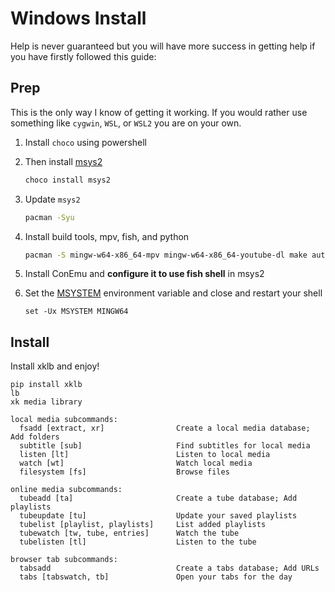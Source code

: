 # Windows Install

Help is never guaranteed but you will have more success in getting help if you have firstly followed this guide:

## Prep

This is the only way I know of getting it working. If you would rather use something like `cygwin`, `WSL`, or `WSL2` you are on your own.

1. Install `choco` using powershell

2. Then install [msys2](https://www.msys2.org/)

    ```powershell
    choco install msys2
    ```

3. Update `msys2`

    ```bash
    pacman -Syu
    ```

4. Install build tools, mpv, fish, and python

    ```bash
    pacman -S mingw-w64-x86_64-mpv mingw-w64-x86_64-youtube-dl make automake python-pip python-wheel fish
    ```

5. Install ConEmu and **configure it to use fish shell** in msys2

6. Set the [MSYSTEM](https://www.msys2.org/docs/environments/) environment variable and close and restart your shell

    ```fish
    set -Ux MSYSTEM MINGW64
    ```

## Install

Install xklb and enjoy!

```fish
pip install xklb
lb
xk media library

local media subcommands:
  fsadd [extract, xr]                Create a local media database; Add folders
  subtitle [sub]                     Find subtitles for local media
  listen [lt]                        Listen to local media
  watch [wt]                         Watch local media
  filesystem [fs]                    Browse files

online media subcommands:
  tubeadd [ta]                       Create a tube database; Add playlists
  tubeupdate [tu]                    Update your saved playlists
  tubelist [playlist, playlists]     List added playlists
  tubewatch [tw, tube, entries]      Watch the tube
  tubelisten [tl]                    Listen to the tube

browser tab subcommands:
  tabsadd                            Create a tabs database; Add URLs
  tabs [tabswatch, tb]               Open your tabs for the day
```
